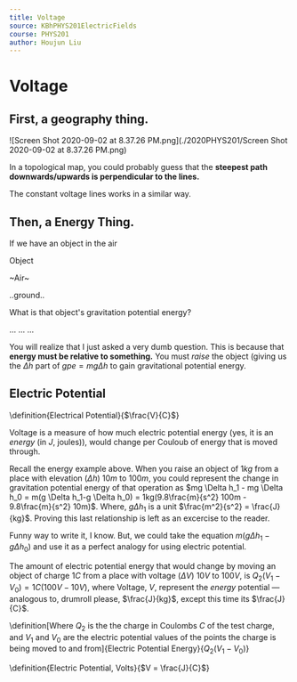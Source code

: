 ```yaml
---
title: Voltage
source: KBhPHYS201ElectricFields
course: PHYS201
author: Houjun Liu
---
```


# Voltage

## First, a geography thing.

![Screen Shot 2020-09-02 at 8.37.26 PM.png](./2020PHYS201/Screen Shot 2020-09-02 at 8.37.26 PM.png)

In a topological map, you could probably guess that the **steepest path downwards/upwards is perpendicular to the lines.**

The constant voltage lines works in a similar way.

## Then, a Energy Thing.

If we have an object in the air

Object

~Air~

..ground..

What is that object's gravitation potential energy?

…  …  …

You will realize that I just asked a very dumb question. This is because that **energy must be relative to something.** You must _raise_ the object (giving us the $\Delta h$ part of $gpe = mg\Delta h$ to gain gravitational potential energy.

## Electric Potential

\definition{Electrical Potential}{$\frac{V}{C}$}

Voltage is a measure of how much electric potential energy (yes, it is an _energy_ (in $J$, joules)), would change per Couloub of energy that is moved through.

Recall the energy example above. When you raise an object of $1kg$ from a place with elevation ($\Delta h$) $10m$ to $100m$, you could represent the change in gravitation potential energy of that operation as $mg \Delta h_1 - mg \Delta h_0 = m(g \Delta h_1-g \Delta h_0) = 1kg(9.8\frac{m}{s^2} 100m - 9.8\frac{m}{s^2} 10m)$. Where, $g\Delta h_1$ is a unit $\frac{m^2}{s^2} = \frac{J}{kg}$. Proving this last relationship is left as an excercise to the reader.

Funny way to write it, I know. But, we could take the equation $m(g \Delta h_1-g \Delta h_0)$ and use it as a perfect analogy for using electric potential.

The amount of electric potential energy that would change by moving an object of charge $1C$ from a place with voltage ($\Delta V$) $10V$ to $100V$, is $Q_2(V_1-V_0) = 1C (100V-10V)$, where Voltage, $V$, represent the _energy_ potential — analogous to, drumroll please, $\frac{J}{kg}$, except this time its $\frac{J}{C}$.

\definition[Where $Q_2$ is the the charge in Coulombs $C$ of the test charge, and $V_1$ and $V_0$ are the electric potential values of the points the charge is being moved to and from]{Electric Potential Energy}{$Q_2(V_1-V_0)$}

\definition{Electric Potential, Volts}{$V = \frac{J}{C}$}
